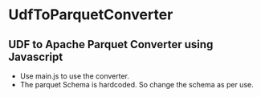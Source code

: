 # UdfToParquetConverter

## UDF to Apache Parquet Converter using Javascript
- Use main.js to use the converter. 
- The parquet Schema is hardcoded. So change the schema as per use.

[comment]: # (This actually is the most platform independent comment)
